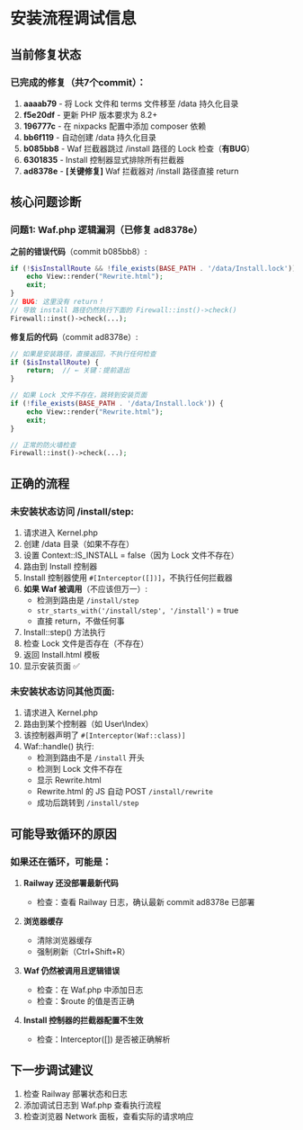 # 安装流程调试信息

## 当前修复状态

### 已完成的修复（共7个commit）：

1. **aaaab79** - 将 Lock 文件和 terms 文件移至 /data 持久化目录
2. **f5e20df** - 更新 PHP 版本要求为 8.2+
3. **196777c** - 在 nixpacks 配置中添加 composer 依赖
4. **bb6f119** - 自动创建 /data 持久化目录
5. **b085bb8** - Waf 拦截器跳过 /install 路径的 Lock 检查（**有BUG**）
6. **6301835** - Install 控制器显式排除所有拦截器
7. **ad8378e** - **[关键修复]** Waf 拦截器对 /install 路径直接 return

## 核心问题诊断

### 问题1: Waf.php 逻辑漏洞（已修复 ad8378e）

**之前的错误代码**（commit b085bb8）:
```php
if (!$isInstallRoute && !file_exists(BASE_PATH . '/data/Install.lock')) {
    echo View::render("Rewrite.html");
    exit;
}
// BUG: 这里没有 return！
// 导致 install 路径仍然执行下面的 Firewall::inst()->check()
Firewall::inst()->check(...);
```

**修复后的代码**（commit ad8378e）:
```php
// 如果是安装路径，直接返回，不执行任何检查
if ($isInstallRoute) {
    return;  // ← 关键：提前退出
}

// 如果 Lock 文件不存在，跳转到安装页面
if (!file_exists(BASE_PATH . '/data/Install.lock')) {
    echo View::render("Rewrite.html");
    exit;
}

// 正常的防火墙检查
Firewall::inst()->check(...);
```

## 正确的流程

### 未安装状态访问 /install/step:
1. 请求进入 Kernel.php
2. 创建 /data 目录（如果不存在）
3. 设置 Context::IS_INSTALL = false（因为 Lock 文件不存在）
4. 路由到 Install 控制器
5. Install 控制器使用 `#[Interceptor([])]`，不执行任何拦截器
6. **如果 Waf 被调用**（不应该但万一）:
   - 检测到路由是 `/install/step`
   - `str_starts_with('/install/step', '/install')` = true
   - 直接 return，不做任何事
7. Install::step() 方法执行
8. 检查 Lock 文件是否存在（不存在）
9. 返回 Install.html 模板
10. 显示安装页面 ✅

### 未安装状态访问其他页面:
1. 请求进入 Kernel.php
2. 路由到某个控制器（如 User\Index）
3. 该控制器声明了 `#[Interceptor(Waf::class)]`
4. Waf::handle() 执行:
   - 检测到路由不是 `/install` 开头
   - 检测到 Lock 文件不存在
   - 显示 Rewrite.html
   - Rewrite.html 的 JS 自动 POST `/install/rewrite`
   - 成功后跳转到 `/install/step`

## 可能导致循环的原因

### 如果还在循环，可能是：

1. **Railway 还没部署最新代码**
   - 检查：查看 Railway 日志，确认最新 commit ad8378e 已部署

2. **浏览器缓存**
   - 清除浏览器缓存
   - 强制刷新（Ctrl+Shift+R）

3. **Waf 仍然被调用且逻辑错误**
   - 检查：在 Waf.php 中添加日志
   - 检查：$route 的值是否正确

4. **Install 控制器的拦截器配置不生效**
   - 检查：Interceptor([]) 是否被正确解析

## 下一步调试建议

1. 检查 Railway 部署状态和日志
2. 添加调试日志到 Waf.php 查看执行流程
3. 检查浏览器 Network 面板，查看实际的请求响应
